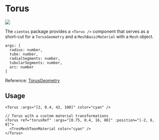 # Torus <Badge type="warning" text="^1.6.0" />

![](/cientos/torus.png)

The `cientos` package provides a `<Torus />` component that serves as a short-cut for a `TorusGeometry` and a `MeshBasicMaterial` with a `Mesh` object.

```
args: [
  radius: number,
  tube: number,
  radialSegments: number,
  tubularSegments: number,
  arc: number
]
```

Reference: [TorusGeometry](https://threejs.org/docs/?q=torus#api/en/geometries/TorusGeometry)

## Usage

```vue
<Torus :args="[2, 0.4, 42, 100]" color="cyan" />

// Torus with a custom material transformations
<Torus ref="torusRef" :args="[0.75, 0.4, 16, 80]" :position="[-2, 6, 0]">
  <TresMeshToonMaterial color="cyan" />
</Torus>
```
